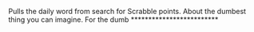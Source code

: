 Pulls the daily word from search for Scrabble points. About the dumbest thing you can imagine. For the dumb *************************
